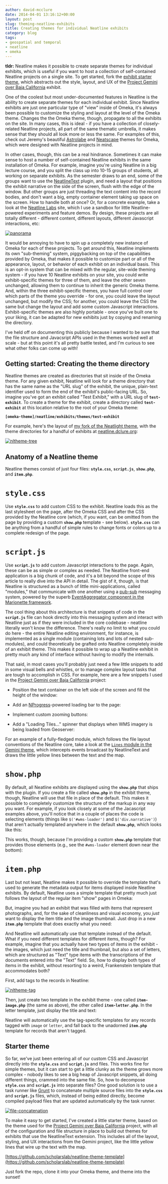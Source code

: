 ```yaml
---
author: david-mcclure
date: 2014-04-01 13:16:12+00:00
layout: post
slug: theming-neatline-exhibits
title: Creating themes for individual Neatline exhibits
category: blog
tags:
- geospatial and temporal
- neatline
- omeka
---
```


**tldr:** Neatline makes it possible to create separate themes for individual exhibits, which is useful if you want to host a collection of self-contained Neatline projects on a single site. To get started, fork the [exhibit starter theme](https://github.com/scholarslab/neatline-theme-template), which abstracts out the style, layout, and UX of the [Project Gemini over Baja California](http://dclure.org/logs/project-gemini-over-baja-california/) exhibit.

One of the coolest but most under-documented features in Neatline is the ability to create separate themes for each individual exhibit. Since Neatline exhibits are just one particular type of "view" inside of Omeka, it's always been possible to customize the styling and layout at the level of the Omeka theme. Changes the the Omeka theme, though, propagate to all the exhibits on the site. In many cases, this is ideal - if you have a collection of closely-related Neatline projects, all part of the same thematic umbrella, it makes sense that they should all look more or less the same. For examples of this, check out Jeremy's beautiful [Astrolabe](https://github.com/scholarslab/astrolabe) and [Neatscape](https://github.com/scholarslab/neatscape) themes for Omeka, which were designed with Neatline projects in mind.

In other cases, though, this can be a real hindrance. Sometimes it can make sense to host a number of self-contained Neatline exhibits in the same installation of Omeka. For example, imagine you're using Neatline in a big lecture course, and you split the class up into 10-15 groups of students, all working on separate exhibits. As the semester draws to an end, some of the groups want to use the [NeatlineText](http://www.scholarslab.org/announcements/neatline-text/) plugin, and need a layout that positions the exhibit narrative on the side of the screen, flush with the edge of the window. But other groups are just threading the text content into the record bodies, and don't want a big, empty container element taking up space on the screen. How to handle both at once? Or, for a concrete example, take a look at the [Neatline Labs](http://neatline.dclure.org/) site, which I use a sandbox for little Neatline-powered experiments and feature demos. By design, these projects are all totally different - different content, different layouts, different Javascript interactions, etc:

[![panorama](http://static.scholarslab.org/wp-content/uploads/2014/03/panorama-1024x88.jpg)](http://static.scholarslab.org/wp-content/uploads/2014/03/panorama.jpg)

It would be annoying to have to spin up a completely new instance of Omeka for each of these projects. To get around this, Neatline implements its own "sub-theming" system, piggybacking on top of the capabilities provided by Omeka, that makes it possible to customize part or all of the appearance, layout, or behavior of each exhibit on an individual basis. This is an opt-in system that can be mixed with the regular, site-wide theming system - if you have 10 Neatline exhibits on your site, you could write exhibit-specific themes for three of them, and leave the other seven unchanged, allowing them to continue to inherit the generic Omeka theme. And, within the three exhibit-specific themes, you have full control over which parts of the theme you override - for one, you could leave the layout unchanged, but modify the CSS; for another, you could leave the CSS the same but change the layout and add some custom Javascript interactions. Exhibit-specific themes are also highly portable - once you've built one to your liking, it can be adapted for new exhibits just by copying and renaming the directory.

I've held off on documenting this publicly because I wanted to be sure that the file structure and Javacsript APIs used in the themes worked well at scale - but at this point it's all pretty battle tested, and I'm curious to see what other folks can come up with!



## Getting started: Creating the theme directory



Neatline themes are created as directories that sit inside of the Omeka theme. For any given exhibit, Neatline will look for a theme directory that has the same name as the "URL slug" of the exhibit, the unique, plain-text identifier used to form the end of the exhibit's public-facing URL. So, imagine you've got an exhibit called "Test Exhibit," with a URL slug of **`test-exhibit`**. To create a theme for the exhibit, create a directory called **`test-exhibit`** at this location relative to the root of your Omeka theme:

**`[omeka-theme]/neatline/exhibits/themes/test-exhibit`**

For example, here's the layout of [my fork of the Neatlight theme](https://github.com/davidmcclure/neatlight), with the theme directories for a handful of exhibits at [neatline.dclure.org](http://neatline.dclure.org/):

[![nltheme-tree](http://static.scholarslab.org/wp-content/uploads/2014/03/nltheme-tree.jpg)](http://static.scholarslab.org/wp-content/uploads/2014/03/nltheme-tree.jpg)



## Anatomy of a Neatline theme



Neatline themes consist of just four files: **`style.css`**, **`script.js`**, **`show.php`**, and **`item.php`**.



# `style.css`



Use **`style.css`** to add custom CSS to the exhibit. Neatline loads this as the last stylesheet on the page, after the Omeka CSS and after the CSS provided by the Neatline core (which, if you want, can be omitted from the page by providing a custom **`show.php`** template - see below). **`style.css`** can be anything from a handful of simple rules to change fonts or colors up to a complete redesign of the page. 



# `script.js`



Use **`script.js`** to add custom Javascript interactions to the page. Again, these can be as simple or complex as needed. The Neatline front-end application is a big chunk of code, and it's a bit beyond the scope of this article to really dive into the API in detail. The gist of it, though, is that Neatline is structured as a bunch of little mini-applications, called "modules," that communicate with one another using a [pub-sub](http://en.wikipedia.org/wiki/Publish%E2%80%93subscribe_pattern) messaging system, powered by the superb [EventAggregator component in the Marionette framework](https://github.com/marionettejs/backbone.wreqr#event-aggregator).

The cool thing about this architecture is that snippets of code in the **`script.js`** file can hook directly into this messaging system and interact with Neatline just as if they were included in the core codebase - neatline literally won't know the difference. There's really no limit to what you could do here - the entire Neatline editing environment, for instance, is implemented as a single module (containing lots and lots of nested sub-modules), and could theoretically be grafted onto Neatline completely inside of an exhibit theme. This makes it possible to wrap up a Neatline exhibit in pretty much any kind of interface without having to modify the internals.

That said, in most cases you'll probably just need a few little snippets to add in some visual bells and whistles, or to manage complex layout tasks that are tough to accomplish in CSS. For example, here are a few snippets I used in the [Project Gemini over Baja California](http://dclure.org/logs/project-gemini-over-baja-california/) project:





  * Position the text container on the left side of the screen and fill the height of the window:





  * Add an [NProgress](http://ricostacruz.com/nprogress/)-powered loading bar to the page:





  * Implement custom zooming buttons:





  * Add a "Loading Tiles..." spinner that displays when WMS imagery is being loaded from Geoserver:





For an example of a fully-fledged module, which follows the file layout conventions of the Neatline core, take a look at the [`Lines` module in the Gemini theme](https://github.com/davidmcclure/neatlight/tree/master/neatline/exhibits/themes/gemini-over-baja-california/assets/javascripts/lines), which intercepts events broadcast by NeatlineText and draws the little yellow lines between the text and the map.



# `show.php`



By default, all Neatline exhibits are displayed using the **`show.php`** that ships with the plugin. If you create a file called **`show.php`** in the exhibit theme, though, Neatline will use that file in place of the default. This makes it possible to completely customize the structure of the markup in any way you want. For example, if you look closely at some of the Jacascript examples above, you'll notice that in a couple of places the code is selecting elements (things like `$('#wms-loader')` and `$('div.narrative')`) that aren't actually templated anywhere in the default **`show.php`**, which looks like this:



This works, though, because I'm providing a custom **`show.php`** template that provides those elements (e.g., see the `#wms-loader` element down near the bottom):





# `item.php`



Last but not least, Neatline makes it possible to override the template that's used to generate the metadata output for items displayed inside Neatline exhibits. By default, Neatline uses a simple template that pretty much just follows the layout of the regular item "show" pages in Omeka:



But, imagine you had an exhibit that was filled with items that represent photographs, and, for the sake of cleanliness and visual economy, you _just_ want to display the item title and the image thumbnail. Just drop in a new **`item.php`** template that does exactly what you need:



And Neatline will automatically use that template instead of the default. What if you need different templates for different items, though? For example, imagine that you actually have two types of items in the exhibit - the images, which just need the title and thumbnail, but also a set of letters, which are structured as "Text" type items with the transcriptions of the documents entered into the "Text" field. So, how to display both types of items in the exhibit, without resorting to a weird, Frankenstein template that accommodates both?

First, add tags to the records in Neatline:

[![nltheme-tag](http://static.scholarslab.org/wp-content/uploads/2014/03/nltheme-tag-300x214.jpg)](http://static.scholarslab.org/wp-content/uploads/2014/03/nltheme-tag.jpg)

Then, just create two template in the exhibit theme - one called **`item-image.php`** (the same as above), the other called **`item-letter.php`**. In the letter template, just display the title and text:



Neatline will automatically use the tag-specific templates for any records tagged with `image` or `letter`, and fall back to the unadorned **`item.php`** template for records that aren't tagged.



## Starter theme



So far, we've just been entering all of our custom CSS and Javascript directly into the **`style.css`** and **`script.js`** and  files. This works fine for simple themes, but it can start to get a little clunky as the theme grows more complex - nobody likes to see a big heap of Javascript snippets, all doing different things, crammed into the same file. So, how to decompose **`style.css`** and **`script.js`** into separate files? One good solution is to use a task runner like [Grunt](http://gruntjs.com/) to concatenate multiple source files into the **`style.css`** and **`script.js`** files, which, instead of being edited directly, become compiled payload files that are updated automatically by the task runner.

[![file-concatenation](http://static.scholarslab.org/wp-content/uploads/2014/03/file-concatenation.jpg)](http://static.scholarslab.org/wp-content/uploads/2014/03/file-concatenation.jpg)

To make it easy to get started, I've created a little starter theme, based on the theme used for the [Project Gemini over Baja California](http://dclure.org/logs/project-gemini-over-baja-california/) project, with all of the configuration and file structure in place to build out themes for exhibits that use the NeatlineText extension. This includes all of the layout, styling, and UX interactions from the Gemini project, like the little yellow lines that wire up the text with the map.

[https://github.com/scholarslab/neatline-theme-template](https://github.com/scholarslab/neatline-theme-template)

Just fork the repo, clone it into your Omeka theme, and theme into the sunset!
